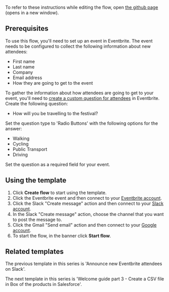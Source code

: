 To refer to these instructions while editing the flow, open [the github page](https://github.com/ot4i/app-connect-templates/blob/master/resources/markdown/Announce%20new%20Eventbrite%20attendees%20on%20Slack%20and%20send%20a%20voucher_instructions.md) (opens in a new window).


## Prerequisites

To use this flow, you'll need to set up an event in Eventbrite. The event needs to be configured to collect the following information about new attendees:
* First name
* Last name
* Company
* Email address
* How they are going to get to the event

To gather the information about how attendees are going to get to your event, you'll need to [create a custom question for attendees](https://www.eventbrite.com/support/articles/en_US/How_To/how-to-create-custom-questions-for-attendees) in Eventbrite. Create the following question:
* How will you be travelling to the festival?

Set the question type to 'Radio Buttons' with the following options for the answer:
* Walking
* Cycling
* Public Transport
* Driving

Set the question as a required field for your event.

## Using the template

1. Click **Create flow** to start using the template.
1. Click the Eventbrite event and then connect to your [Eventbrite account](https://ibm.biz/aaseventbrite).
1. Click the Slack "Create message" action and then connect to your [Slack account](https://ibm.biz/aasslack).
1. In the Slack "Create message" action, choose the channel that you want to post the message to.
1. Click the Gmail "Send email" action and then connect to your [Google account](https://ibm.biz/aasgoauth2).
1. To start the flow, in the banner click **Start flow**.

## Related templates

The previous template in this series is 'Announce new Eventbrite attendees on Slack'.

The next template in this series is 'Welcome guide part 3 - Create a CSV file in Box of the products in Salesforce'.
